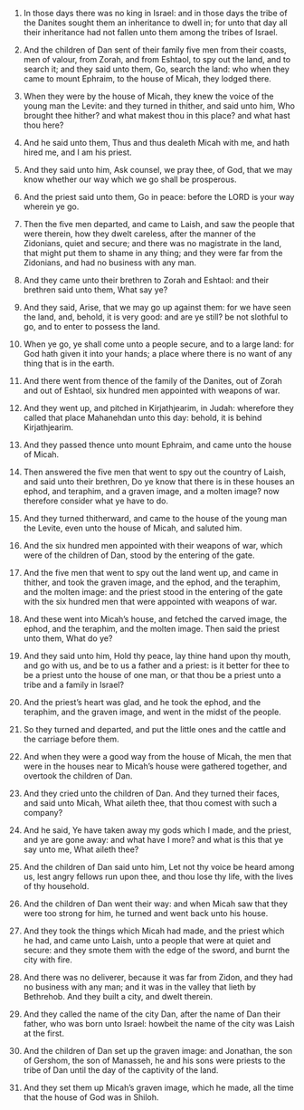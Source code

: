 1. In those days there was no king in Israel: and in those days the
tribe of the Danites sought them an inheritance to dwell in; for unto
that day all their inheritance had not fallen unto them among the
tribes of Israel.

2. And the children of Dan sent of their family five men from their
coasts, men of valour, from Zorah, and from Eshtaol, to spy out the
land, and to search it; and they said unto them, Go, search the land:
who when they came to mount Ephraim, to the house of Micah, they
lodged there.

3. When they were by the house of Micah, they knew the voice of the
young man the Levite: and they turned in thither, and said unto him,
Who brought thee hither? and what makest thou in this place? and what
hast thou here?

4. And he said unto them, Thus and thus dealeth
Micah with me, and hath hired me, and I am his priest.

5. And they said unto him, Ask counsel, we pray thee, of God, that
we may know whether our way which we go shall be prosperous.

6. And the priest said unto them, Go in peace: before the LORD is
your way wherein ye go.

7. Then the five men departed, and came to Laish, and saw the people
that were therein, how they dwelt careless, after the manner of the
Zidonians, quiet and secure; and there was no magistrate in the land,
that might put them to shame in any thing; and they were far from the
Zidonians, and had no business with any man.

8. And they came unto their brethren to Zorah and Eshtaol: and their
brethren said unto them, What say ye?

9. And they said, Arise, that
we may go up against them: for we have seen the land, and, behold, it
is very good: and are ye still? be not slothful to go, and to enter to
possess the land.

10. When ye go, ye shall come unto a people secure, and to a large
land: for God hath given it into your hands; a place where there is no
want of any thing that is in the earth.

11. And there went from thence of the family of the Danites, out of
Zorah and out of Eshtaol, six hundred men appointed with weapons of
war.

12. And they went up, and pitched in Kirjathjearim, in Judah:
wherefore they called that place Mahanehdan unto this day: behold, it
is behind Kirjathjearim.

13. And they passed thence unto mount Ephraim, and came unto the
house of Micah.

14. Then answered the five men that went to spy out the country of
Laish, and said unto their brethren, Do ye know that there is in these
houses an ephod, and teraphim, and a graven image, and a molten image?
now therefore consider what ye have to do.

15. And they turned thitherward, and came to the house of the young
man the Levite, even unto the house of Micah, and saluted him.

16. And the six hundred men appointed with their weapons of war,
which were of the children of Dan, stood by the entering of the gate.

17. And the five men that went to spy out the land went up, and came
in thither, and took the graven image, and the ephod, and the
teraphim, and the molten image: and the priest stood in the entering
of the gate with the six hundred men that were appointed with weapons
of war.

18. And these went into Micah’s house, and fetched the carved image,
the ephod, and the teraphim, and the molten image. Then said the
priest unto them, What do ye?

19. And they said unto him, Hold thy
peace, lay thine hand upon thy mouth, and go with us, and be to us a
father and a priest: is it better for thee to be a priest unto the
house of one man, or that thou be a priest unto a tribe and a family
in Israel?

20. And the priest’s heart was glad, and he took the
ephod, and the teraphim, and the graven image, and went in the midst
of the people.

21. So they turned and departed, and put the little ones and the
cattle and the carriage before them.

22. And when they were a good way from the house of Micah, the men
that were in the houses near to Micah’s house were gathered together,
and overtook the children of Dan.

23. And they cried unto the children of Dan. And they turned their
faces, and said unto Micah, What aileth thee, that thou comest with
such a company?

24. And he said, Ye have taken away my gods which I
made, and the priest, and ye are gone away: and what have I more? and
what is this that ye say unto me, What aileth thee?

25. And the
children of Dan said unto him, Let not thy voice be heard among us,
lest angry fellows run upon thee, and thou lose thy life, with the
lives of thy household.

26. And the children of Dan went their way: and when Micah saw that
they were too strong for him, he turned and went back unto his house.

27. And they took the things which Micah had made, and the priest
which he had, and came unto Laish, unto a people that were at quiet
and secure: and they smote them with the edge of the sword, and burnt
the city with fire.

28. And there was no deliverer, because it was far from Zidon, and
they had no business with any man; and it was in the valley that lieth
by Bethrehob. And they built a city, and dwelt therein.

29. And they called the name of the city Dan, after the name of Dan
their father, who was born unto Israel: howbeit the name of the city
was Laish at the first.

30. And the children of Dan set up the graven image: and Jonathan,
the son of Gershom, the son of Manasseh, he and his sons were priests
to the tribe of Dan until the day of the captivity of the land.

31. And they set them up Micah’s graven image, which he made, all
the time that the house of God was in Shiloh.
